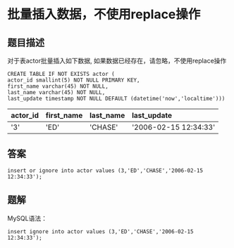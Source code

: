 <!--
 * @Author: your name
 * @Date: 2020-09-21 17:24:24
 * @LastEditTime: 2020-09-29 10:26:02
 * @LastEditors: your name
 * @Description: In User Settings Edit
 * @FilePath: \database-sql-combat\35.批量插入数据不使用replace操作.md
-->
# 批量插入数据，不使用replace操作

## 题目描述

对于表actor批量插入如下数据, 如果数据已经存在，请忽略，不使用replace操作

``` mysql
CREATE TABLE IF NOT EXISTS actor (
actor_id smallint(5) NOT NULL PRIMARY KEY,
first_name varchar(45) NOT NULL,
last_name varchar(45) NOT NULL,
last_update timestamp NOT NULL DEFAULT (datetime('now','localtime')))
```

| actor_id | first_name | last_name | last_update           |
| :------- | :--------- | :-------- | :-------------------- |
| '3'      | 'ED'       | 'CHASE'   | '2006-02-15 12:34:33' |

## 答案

``` sqlite
insert or ignore into actor values (3,'ED','CHASE','2006-02-15 12:34:33');
```

## 题解

MySQL语法：

``` mysql
insert ignore into actor values (3,'ED','CHASE','2006-02-15 12:34:33');
```
